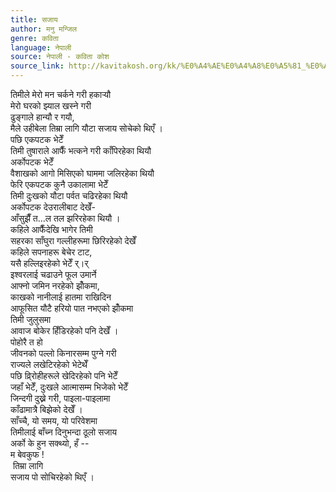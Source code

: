 ```yaml
---
title: सजाय
author: मनु मन्जिल
genre: कविता
language: नेपाली
source: नेपाली - कविता कोश
source_link: http://kavitakosh.org/kk/%E0%A4%AE%E0%A4%A8%E0%A5%81_%E0%A4%AE%E0%A4%A8%E0%A5%8D%E0%A4%9C%E0%A4%BF%E0%A4%B2
---
```


तिमीले मेरो मन चर्कने गरी हकार्‍यौ  
मेरो घरको झ्याल खस्ने गरी  
ढुङ्गाले हान्यौ र गयौ,  
मैले उहीबेला तिम्रा लागि यौटा सजाय सोचेको थिएँ ।  
पछि एकपटक भेटेँ  
तिमी तुषाराले आफैँ भत्कने गरी काँपिरहेका थियौ  
अर्कोपटक भेटेँ  
वैशाखको आगो मिसिएको घाममा जलिरहेका थियौ  
फेरि एकपटक कुनै उकालामा भेटेँ  
तिमी दुःखको यौटा पर्वत चढिरहेका थियौ  
अर्कोपटक देउरालीबाट देखेँ-  
आँसुझैँ त...ल तल झरिरहेका थियौ ।  
कहिले आफैँदेखि भागेर तिमी  
सहरका साँघुरा गल्लीहरूमा छिरिरहेको देखेँ  
कहिले सपनाहरू बेचेर टाट,  
यसै हल्लिइरहेको भेटेँ र्।र्  
इश्वरलाई चढाउने फूल उमार्ने  
आफ्नो जमिन नरहेको झोँकमा,  
काखको नानीलाई हातमा राखिदिन  
आफूसित यौटै हरियो पात नभएको झोँकमा  
तिमी जुलुसमा  
आवाज बोकेर हिँडिरहेको पनि देखेँ ।  
पोहोरै त हो  
जीवनको पल्लो किनारसम्म पुग्ने गरी  
राज्यले लखेटिरहेको भेटेथेँ  
पछि व्रि्रोहीहरूले खेदिरहेको पनि भेटेँ  
जहाँ भेटेँ, दुःखले आत्मासम्म भिजेको भेटेँ  
जिन्दगी दुख्ने गरी, पाइला-पाइलामा  
काँढामात्रै बिझेको देखेँ ।  
साँच्चै, यो समय, यो परिवेशमा  
तिमीलाई बाँच्न दिनुभन्दा ठूलो सजाय  
अर्को के हुन सक्थ्यो, हँ --  
म बेवकुफ !  
 तिम्रा लागि  
सजाय पो सोचिरहेको थिएँ ।
